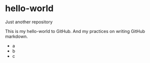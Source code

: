 # hello-world
Just another repository

This is my hello-world to GitHub.
And my practices on writing GitHub markdown.
- a
- b
- c

